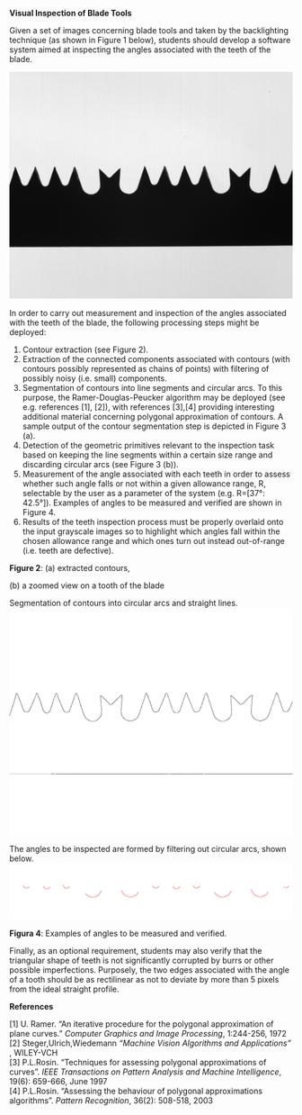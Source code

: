 **Visual Inspection of Blade Tools**

Given a set of images concerning blade tools and taken by the backlighting technique (as shown in Figure 1 below), students should develop a software system aimed at inspecting the angles associated with the teeth of the blade.

![Image Alt text](ProjectImages/saw_01.png "Figure 1")


In order to carry out measurement and inspection of the angles associated with the teeth of the blade, the following processing steps might be deployed:
1. Contour extraction (see Figure 2).
2. Extraction of the connected components associated with contours (with contours possibly represented as chains of points) with filtering of possibly noisy (i.e. small) components.
3. Segmentation of contours into line segments and circular arcs. To this purpose, the Ramer-Douglas-Peucker algorithm may be deployed (see e.g. references [1], [2]), with references [3],[4] providing interesting additional material concerning polygonal approximation of contours. A sample output of the contour segmentation step is depicted in Figure 3 (a).
4. Detection of the geometric primitives relevant to the inspection task based on keeping the line segments within a certain size range and discarding circular arcs (see Figure 3 (b)).
5. Measurement of the angle associated with each teeth in order to assess whether such angle falls or not within a given allowance range, R, selectable by the user as a parameter of the system (e.g. R=[37°: 42.5°]). Examples of angles to be measured and verified are shown in Figure 4.
6. Results of the teeth inspection process must be properly overlaid onto the input grayscale images so to highlight which angles fall within the chosen allowance range and which ones turn out instead out-of-range (i.e. teeth are defective).

**Figure 2**: (a) extracted contours,

(b) a zoomed view on a tooth of the blade

Segmentation of contours into circular arcs and straight lines.
![Image Alt text](ProjectImages/saw_01_contours.png "Figure 1")

The angles to be inspected are formed by filtering out circular arcs, shown below.
![Image Alt text](ProjectImages/saw_01_circular_arcs.png "Figure 1")

**Figura 4**: Examples of angles to be measured and verified. 

Finally, as an optional requirement, students may also verify that the triangular shape of teeth is not significantly corrupted by burrs or other possible imperfections. Purposely, the two edges associated with the angle of a tooth should be as rectilinear as not to deviate by more than 5 pixels from the ideal straight profile.

**References**

[1] U. Ramer. “An iterative procedure for the polygonal approximation of plane curves.” *Computer Graphics and Image Processing*, 1:244-256, 1972  
[2] Steger,Ulrich,Wiedemann *“Machine Vision Algorithms and Applications”* , WILEY-VCH  
[3] P.L.Rosin. “Techniques for assessing polygonal approximations of curves”. *IEEE Transactions on Pattern Analysis and Machine Intelligence*, 19(6): 659-666, June 1997  
[4] P.L.Rosin. “Assessing the behaviour of polygonal approximations algorithms”. *Pattern Recognition*, 36(2): 508-518, 2003
